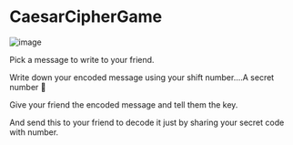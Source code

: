 # CaesarCipherGame

![image](https://user-images.githubusercontent.com/80039790/138455154-387e23f0-1a23-4003-9b99-cf5fdfccda95.png)

Pick a message to write to your friend. 

Write down your encoded message using your shift number....A secret number 🤫

Give your friend the encoded message and tell them the key.

And send this to your friend to decode it just by sharing your secret code with number.
